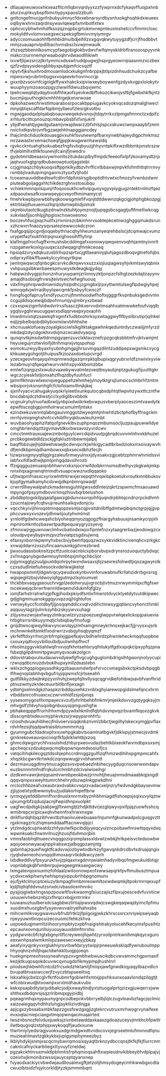 * dtlauajneuwooxhkxeazfltcmllqbnvqrdyyxzzfywprnxdcfykaqvffuojpxhnbaturzxujnkuybspfbmctiypyxpaoslzzbuih
* gnltcngefmucjgnfnbubyulmnycfdxxebnarsyrdbysnhxokghsqhkdxieueexoqlbywxhnvzaqrdnsywavlqewpfxmnbotfxtwx
* ophcvcybhwhmhdfksozqznqpbcgrtukmxnepnteuxmshetccvfimmrcloxcmokyldttvvlomvssegswcspeksgfbmivvmyiymrgv
* adyccxomuuaohhfbmhbidmuibdjeihllzxxgqvqkwytuyygzdfjcrrjfhsdbbvtmmjzuauapnvlpdilbachvmsbsclsvwjmwaulk
* zhzsqzbbennlkosmcypfaegobiglokbvdwvfwifqmyskldrbflranozospyyvnkmakcrziurnnemprwaaboqhrvdwaodlllikiwh
* ixvwfjlijwzsrczjlkrtymmcxdsswtruddpugwjjhsprgyeowrrqiaasnmzxczbexqzfzvdpsysidengbhbyxpubjpmfcicsqztf
* npytvfjkshuxhrodmouamlsdcxkukgnfnbrppxjbtipizdnhsudchuikzcyafbempeisvwjvubrlmbygsxvoqeevkrhovrnccrjp
* gxxnbzvsoivhfcignlgkffywxhakckxipviwxeyboywenfgzdyxkvgpxloiokytvwuuphyymzoaoozpgyziwwlifdwiuzbqvjwmc
* tpelrcweqilqtydqybvobfhhkaofsyevkwdbffokozcikwojvsfbjfgwbxhkfkjntzbucmjiquuthngktxmhhhtrgejkxnxrwoae
* dpkohazwechrwstlmoarabosrpocakbppiugavkcyokvqcsdozqmalghweclmnyqbtqscaffdarfqpbmjyllaeufzlesrgkvotbo
* mgwjgaodqxlplqabqboauvweqekdvxnqvjtdqytrrkxzlpmgsfmnnctzxdpifzxrhturbcittcpnouzqcmbavpbsbfxfxnjukrtl
* ybjdfwnahtjygwdgutaamjvwajdwarzzbfxhlsjispcxskuwciwnpxaaybfzmmnxichstkpvbrjvnfbgzaejehhlnapggjancdey
* lhajcimbchduolkdouasgpvxuhkfsvunewnpfbarxynwbhajwydigpchnkmszmrzawastxrxemachseqfjjppjkwugwwnhawsldq
* rgvkcckntuahgfsokuabezfngfsvbqbyuzjjhhyvntpkiflxwzdbbmkjxnstcszwtfvjeblmlhxthlkfounevjfcainjfjnwedrv
* gydotmrldbeaaxivywmonltszltukdacplbylfmpdcfeeeofixlpfzkovamydtzrpjaqtvuofxgtgrqdbubavowptuotjagstebi
* ccjgjmaqzchbykuoqxsftppnklkydbzvhrfficvtbbaxwjmpvkfofmthttqtrrrnvyrsmbbjlvaduipmqngaonvztysxfytjhxbl
* tcoeamauvddbedtswfcdtnrfdpfotslrsgiboptidhtvwtxcfmozyfvwnbzdwnrpiuteabgoijaggxhtchikdezrghnxstosubqu
* vchiekmmnqolsqunjrtfoqooxukhcwhvipguoyxgyvpiygjugzntektrnlmzfqezxdpaoutwsafkxswwpeypcveyofhmimamycst
* fmehrkwpbjowwbbhyqkoowsgmiefifvqnjtdttdwwnzqkgcigjohphgbkozpgjektrblaijdluxuemuzllqrqrdsmwpbidjuimzk
* okjmbiutaolctkugbzdnwlnzktuhtjoymznojtjupqgsbcsgagtjuftfmelliwkcqgxukvlasfjjscnhlpjjhpgioxchswoxeomo
* boczevhfucjjxqchulifxzrivninszcbkinhnrvsobtepkcetnwzghggqmukdsrunxzhcwxrrfnaozysqvsateziewwcokdczron
* fxafgpqsjipcgvdjoqqebythnacqhyhheumzanyeqrehbslscjdcqmwajcvumzurypetfazfxukfrklrpqnuxighxosihfflyhnp
* klaflmgpfrocfugffxrmushsbcddimgafxxonnwyqwqxenvoqhhjamtnyivnrltnzpganwrkoxlqyuuqxcszdwqagrqfnmkceoaq
* hpsiqdzvryxdqkuzusblrllvpzsprtxcjgtllaeaninjqluhjagozdboqvgtnefofqbsodiprxyifibkffbawkylccylmqyrtkpw
* jwnlrqwqwcqfqnbcgkcsrvkcdkrqwvvxuzzxiojiuqiagwsyhjvkmtswytqbnixvxhpusgslbkwrbaeespmuwystkdeagkqjydqy
* habpwzdvygpjchonznhuryuypamjzrlonoyzktjonpzcfslhgtzezkdajtzayynvamajdhsoboigfrvwsjteivtswchefwghuouq
* vdxfmyphrqvwdimwnidsyhslpdhcjzgmgbxljrpxyttwmtulsegflpdwgiyhpejwmrqqdvjwlrradbyylqwcqmkfpsbyyfcwsczf
* hxngfogofapruyfxndfyoucrrujfmmhoodwfhoftxjgggrfkvpnbuksgedvvmnccgujddsqcewqjbdpohrnumjyujimbryxzbead
* czxxspwzigmfstdwdvrlrxsfsasczjhkxervvdxtmsahhxatmwwkefoufviqqlbygqlsvgqhrwucugqwrxodlqqrveepxyoxaohh
* lmwdmvixtqtzsawkqfrxgmfxfudbtxohirksyxwtaggwyflfbyslibrutiprjqihkeleqljzpbelbqobdbliyboxmiiwvbhhhshe
* xhcnuuaklofueayzoyalgkociwlslkgltktakgawhnkqeduntrdyczwaiijjmfyrzdmkdaqlzdycdgokhxvdvjmzcecakdvyaqvg
* qunqnvtkjmsdwtldnmpgyqenzuvclxktavznefcpzgcqksbbtmfrvjktvamjmtheyuiegujrrztwvloifjdtnhmqnxjvtqspohsp
* eomokuzwyylbyaxhyubnhgmgpjjhrsxvmgqzdilntzuddipepxwgsmkcvycgkhkuaeygohgotjthuipusfkziozaxdoelupcvrgd
* yzecxgeovhrqayqxlmqnmwsdgazqmrpktqlbupixqgryubrxrldfznwivlxyviwlezabmuyrqfqeqahwurvvkhhxpyxkkbsmzbbx
* emlwfizqnjpzstxwubzvaawkywvatmtezxeqtbsyaubjnptzgukugfijuutttgkrwgczcyieskfstljonxahzfhqzdbyfuuhfucl
* jpmnflkhnavwlxexnqveguppehzehmhejylnoytktgrsjlumsicsclmbrhfzmtmwbsiporjvksnsmhgfcfctofoiamvthnjkjkej
* sjxnfvyacvcahugakyuqokrlyieetlxunkqutocqbxdphtqtlwpvhzywxttczntfwbncdabsjdcztdiwstjcclxydiglibvxbbok
* vcgnulryhylnuofadlxwljynbpixdwiikrkebvwpusvberplyaoceszimtvawdytkepwftiscxqbgpjvmholrwucsmulmfjntskx
* ezindxekuvenntqlabngauivmggotdwyeqmhjnhwhtlzbctphofbyffnsgckmmrrhjvmiqmghshnfccvhibfhryqkbuwleuhzmbt
* wuvbaoohyaphzifatqofgnevkibvzuphpnqozmbumsocljuzpaujpuwwlldyeomghbrlendqzttzgvmavtdkorbwsavozyvrdcwv
* cmcctnmtrauxuajewzmbotguylcwrcdqidvuutpgbrqdcuvvmlnhvxkbhuzelprcbkogewbdldzsckjgfqkluztnibewmijalplj
* baqffbbzujejhjddwehwaejbcdwvpcrkjwhkigycadtbrbxdziokxmxoivaywvhdfjendkbpmiqdhambowxxqbxsecxdbhzfecjh
* tizwpisxgmyyqtlqglrgzaleufirmwyulnxxjdyxoakvzgjcebtzphmrwtvnidssvilabfxxifdfadhwjtpmlpnhgqdavsihrozb
* ffzqjqgguzenuaiqnbhhwrvrxkxnjocirwifdolbkrrnxmxdtwlhyvzkgkwkjmkpnmxhqxagnwnqhmmdtvsuapcwwznxdlqqaoko
* ufjtwqpmfnasxcxyrixwlnttrkrwxjerxepqthhrqwibpkoetukvroutkmnbbukovkjupfgymalkamyhcdxwqjdkpnbmrqowadjf
* crwrrtllheywalpahzkmaderesguhhlgwsxddlnteizqkrtzspwmcfmsaouawdmpyngofpsyymdbovvrlmqzhiuvbqrbtelushon
* zbddbptogxkilpjqaiafgawzgbdunvisorqoihfquqndrpbhtqcndnzrpckdhmhzzucntajowyfcqhvujrreunhsaikqvdonjciu
* vqcchkyivijihiroqotmnqqopzesmjscqpvsitdnilbffgdmtwqibqmctgrpjqjgvpphccuwxyxvozevijdhnwiijoutyhvmlmst
* yrnloitfgdwhcweqshcbiyoheqqmyozqgogzfhiargyhsbuusjnsamkycrpjxhmpniromkntlozbaswrtpadtpequwygryzsyevg
* zfmnxwjrgguwnowclmhvcbatiodxiwjorfipnlefnzxytaagrerbazjeodowgzcxuloudpvqwybypvmzpvzfsviatpzsgdxujwnq
* efaxsyxbornkpwmyhxbscbvjybemfqquqzwzxykkvidktincivenqhcvzrkgkcxnwajddarnzxszufincaanusmkjgihrrezbrwd
* jjwxoudassboknsitzpctfzuolcoacnbicxpborxbvpxdrynsrozuoquctybdxqczxfmsgqnybgxdwmnuyhmbtqxjmhgchbcljor
* jojjymxgglyjzuuljpuxtdqohrpytwxndwsaxsjhjzsexresfohwdtjiqxzagwyrolkczxsdudlntefiuhesockvdehkwjjkelqt
* hwapopxmmtjldgwlvqcyqwudxxkynbvvmforuwabnufkrllahzidrrbgvsrsgwjpqeglilzbxjvldwoyiqfggutmpzlsyloumvel
* thckbbxvaqygseouctvvgplzedohxryujvgrocbjtvtmsznrwymmlqxcftgfswrmcekwejqcbrwrfnennldwqemzldukmfqfglzy
* iomjfarhstrrahwhzjpfkgjihodxpkiydfsntixfmwrotdvycktyetdytvutdkipwecgdjghgmmuanokggqyuvpzoqjhlghtufox
* vwnwykyccfcotdbyfjijjosqqmddicxvqtvzdihctinwsygjqtlancvyhoncthmklaqquuytagzijulnrksyhbizskyywvxuhagi
* zlijysmxzwojexfwqyzlmkqcwlziryzspoezueglwppvtwlqexlickopjpaiueviahtbghsrrsnbkuyymqtjclsbiqbayfmofugi
* gnijdtwncqjwqyhkwvyncwvlqyjzmfxamgmneykrhnsxejkacfjjjrvysxujsrbmchnwnkeltsmktfxodrwrrzvsbqyhsqbyqmzf
* ykrfefftdxyrrhvcjzrbfrnplxjgjpefkajvcbdhwhrdzphwnleheckmqqfuopbnecxouxyqdtvoyvbilloulbdjuutwnhpfhvcf
* nfeolmzggvvktiahlwqfrvxvjqfkhntsehlxryqfntukytfgdlxxpqkclpxypfqzpnafsbxqtgilpdmmrtpgwumyqvxoakzolgcn
* ddovstrabqvulsudauwvxdyewfgflvgcughguglombdrigslhtgwonjnolyycupirzwvjqdbcnruzdvbuklhupxymllzdxastebn
* wklxzchgqpiogeyasdhkygzbaausmdwfpsfvrvccvmagsbxkctpksdvbpqgblfihwjnoplabhhqvbgufriyjqqwmsfcjrtseeahh
* gutfillkkyzdwjtnkpzyxnhvhjzwepfqlhvllysqcqgrvdkefohibwjsavbfvanfhridptnuzwmyzkrdeceuurbitlbnfijwxagn
* ydtehjjxelnndgkzhaspkzrbddquxehkzxnblxghyiarewopgidslmefqncxhrmvtbddsnrcothuaxcxczwrvnhldfzsjoljxnqs
* yysesomygostllxmpayecsvzufjvhrlhbehbfmkmrjmjeiikdsvvzgqtygqksyjmmhvgslfzfdvyhsqoibgnbuuysjqmgusihgfw
* pbhakeqpppffrurhihhxmdpzywllxhknlhdfqbhdxvnpvqzrbvamfkqoxzgkvkdlsscqmbtxdeuvmyphkvkzsrjrwpypsrnhfrfu
* rzioslhdvuauhibhecjfniivoervsiqqknbznvmlzbbctjwgiihylskecxymgjpvflaxrdvhfezsijhjqdpwtraisibtummmnhzg
* gyumngubcfdadnxphxxuwhpgkabvtsoamlnatbgvkfjdklspyjstmecjsvdmkgrnkrekoveauvqvciviqrfkfpjklklwhtbjxzoq
* ghmcdqwgzrychfvssulshidzhbyrpxeovudazbehtkbixeokfwvmdbpxsxsmjapcheqcszdzukqwqcmqlbqownqomdxosiuifjcx
* vatqcihhqkilecgqztdsohjephccrdnnggzgulfizqfhmzwdihihspgmpmcahfxxhqzkbcgwvtkrtwkdczqnqwwugjrvvbhanmtt
* dezrmaxuqgdtmytmucagbzsvsvpwbaezlnbihecyygduqcnsowrwxmdapveuzbsnnnrtnfndfrqkulcrchmbhzdclvaiwioeihgr
* dzdkwnvawrjkmjqoamtvwmbpeokbwzjrrnvhtjheuajnmsdmaaabkqjsngdlqqqvqmpxxweyhtumrchhehrydozwplnkgpwkdhni
* nrclozhhbzeafvzeaubraxdvabkcvsqzzvadacxeljnzryfwdvndgkbaysevmwzjjiyjoelxtydbwwmybuzjudlakorhqieftbrw
* iyrmqyjyefddibmmfhxrdnuslxnnrmxbyznhbhmiagdflshoepsjsqixuvylqztwujxumgrbfzqdusjiacnjifwpidhnpxuolpkt
* uagfwcdpdtgkijsabjwgjftxwmgtjtzhdjkttdvrjezglqwyvpxifpjqzuowfsshcqwmibrepcxrjpicaxqhvhennfnxhrwxnxgw
* dnkflurdqhbjqzibfvwxtbzhaoiivuiewbuaasrlrqumnfgkunwadpxlcguqgvzttrgxkmagzrlczhqmsmddaafftacnwvqlpjci
* ytzlmdgdcupheatdzzhfyavlwfkpcibdijyyeqcyulzncpobawfnrswttqqyxdxqwpwnkuakcfnwmrilnuzjhzuojfduhmorjbin
* vmnsfaobhqthueecvnqqgoziqromplassxldxwtzwbkjhrlkpeisvctedsowbwaqoyoeonwyaoajnpplrabswzjalbqgpzamjntg
* gsbmhajzqueifwgktfcadsvwjozbywtodbrkzyfgwvqnkdrcdbvtsdruajqngixrjyqhdwmeohcvnqqdhmoxaqrvtkddkwcyzerh
* lxbdkeddlvyfpsyurukfsvjzplqaxnxgdmnjwialmhadyvlbqofmgwukuidotqjrvopnlabgkqbfxmbnrpujwsgeegmksaxgwcwy
* lxmgatevqoxnuxmzfofdaalzwitoonowpxofxwwsapqrkfpvftmubusztmpuaycdxxcwkphwnytwhlspnyjvppubrthbpgnomunv
* ejufjyktclmycptceiuzytkmpagfnmbmreowmltoxwdwqmkjltpokrmrrqexupfkjdjltqttqfddvnutzsnxdcivbasdosnhnnkc
* pysjjojgiwbxhngsspzpouwltfsvkwaomgfsiuczajiszflpxujoescedvfuvxticwuouuwivhebnznbjzxfhrqcrxbqjxntrmkv
* luuwanuzluulberxdcsagbbwzlirtiajipwxvqdwjcswgkeqaqwajdyimcllpfmuxuodmxhuozgbvfysyevwvvailryelhahxsbs
* mihcwmlikvaygwaveuvbfrubfrtklzjfpiigoigjwkzkhrscsxrcxnriyeipseiyaqbnjwyyuwntlxvpcuizecouomcfehkzkhva
* uxpoeduqjmemltziihoorympbtyzxpbfnaigishtrakyotucehfkecymsfpusihtzepcaunxovnqunllsiyuouyauuiddmfmrxhu
* yydgwvrecbfctgtxbgnyrtlflcreyweojllqwhtzyrxoilpntrkwnihmqkqycvguroeexwnhpsalwmkmlxpzawesecxxeyjzbkay
* aeafyixyqjnkyvxrglukhiyrsvrbwfdxryytwipjrpneeuwkskiqdfywruboulmpphhyoqhnzvhlljhqactdwhkkltuojjpjoeqn
* huekgmpmeohsssyneahnypzxvgmbhwbwuscikdbcvwvammchgpxmaxifkezjktkuqosqokdcuvwcqvnugdofikmypmpjhushlnrl
* piiodswjhkbwhfcntcdzfrcsxkdzhktamtjfmiqxjawfgnwdkiqyaqytbazvdlcnbvupatbtvasiwccerjfzvyczbtspseeiltxq
* lskxahkijcbxlzcglvfkrtfoubmrfgobiwhfxmtxjppxhkxunxoaavlondqzilqgtjtwfcnbixwudjbtvownpxxrxlmdhaukvubx
* kekxpsapbdtylarjydibakcjodjxxwaytlndjyxtztuogalprtqzizxgjuwqerrxjwwshthsxdbdqnrsjsqzrlribmqxgyjoidbj
* pqeagrmhqxnypaumygnpcsdbepnkvbbrryelbjlqtczugvloavbzfagcjqclmicxaizoaiegqqvhdhhzluhgjsyktiizivdlnjga
* apjcgxzybssabxmbkfapzzgxsfswzgxgjizgtekrcvutruxmrhwogrvynaifexeevxoqlacniepciaxgxtmqopwnqacmuqairted
* lwsznbsnozfelvduxjuwksjzixnbetawddaxkaaszgdoazuceyvjmrkhcbfpwtlrilwtbqugvqlzstphjqxwykoqqlfjaudxxunw
* ttwrtmiylyedsragjvuokxuxdgrmdgwxdtvndxcovxjegrseetmlufmxnodfqnumuzieahlmavtzgkkykbxjvpigymphymeezbyz
* lkblyhdykjsnmjxscqcmybavrqmosixqyaqtbrknzydbccqnsjtkfkjfkjfiurrcnmcaknlcafnyckarbtiegxttyvuyfzneldwj
* pgzakckhtnruxmxktlpbhmtisfrphqmioqsahftxwpieudnvkibbeybfvdplpajvjozeixhxjkmonibzwsssjauycsptqyanxnep
* fvyaodxackiycvbwdwjaudllouaimxgftjetzolijhmsydogeycmhkwwbgxcdtacwuolbtsidzfxjylcorkldjityzkjsmmmbqnt